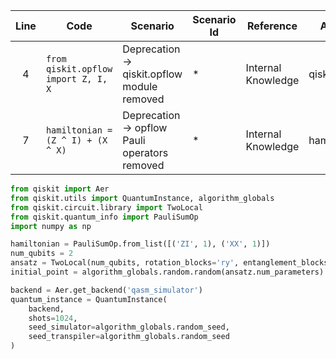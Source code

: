 | Line | Code | Scenario | Scenario Id | Reference | Artifact | Refactoring |
|:----:|------|----------|-------------|-----------|----------|-------------|
| 4 | `from qiskit.opflow import Z, I, X` | Deprecation -> qiskit.opflow module removed | * | Internal Knowledge | qiskit.opflow | Replace with `from qiskit.quantum_info import PauliSumOp` |
| 7 | `hamiltonian = (Z ^ I) + (X ^ X)` | Deprecation -> opflow Pauli operators removed | * | Internal Knowledge | hamiltonian | Replace with `hamiltonian = PauliSumOp.from_list([('ZI', 1), ('XX', 1)])` |

```python
from qiskit import Aer
from qiskit.utils import QuantumInstance, algorithm_globals
from qiskit.circuit.library import TwoLocal
from qiskit.quantum_info import PauliSumOp
import numpy as np

hamiltonian = PauliSumOp.from_list([('ZI', 1), ('XX', 1)])
num_qubits = 2
ansatz = TwoLocal(num_qubits, rotation_blocks='ry', entanglement_blocks='cz', reps=1)
initial_point = algorithm_globals.random.random(ansatz.num_parameters)

backend = Aer.get_backend('qasm_simulator')
quantum_instance = QuantumInstance(
    backend,
    shots=1024,
    seed_simulator=algorithm_globals.random_seed,
    seed_transpiler=algorithm_globals.random_seed
)
```

